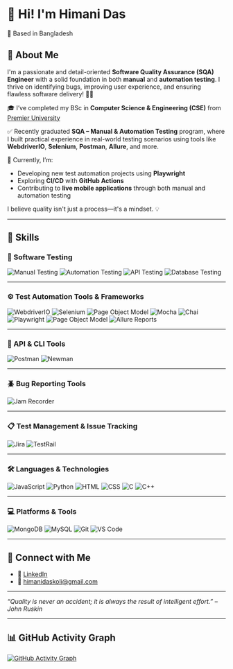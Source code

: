# 👋 Hi! I'm Himani Das

📍 Based in Bangladesh  

## 🎯 About Me
I'm a passionate and detail-oriented **Software Quality Assurance (SQA) Engineer** with a solid foundation in both **manual** and **automation testing**. I thrive on identifying bugs, improving user experience, and ensuring flawless software delivery! 🐞✨

🎓 I’ve completed my BSc in **Computer Science & Engineering (CSE)** from [Premier University](https://www.puc.ac.bd/)

✅ Recently graduated **SQA – Manual & Automation Testing** program, where I built practical experience in real-world testing scenarios using tools like **WebdriverIO**, **Selenium**, **Postman**, **Allure**, and more.

🚀 Currently, I’m:
- Developing new test automation projects using **Playwright**
- Exploring **CI/CD** with **GitHub Actions**
- Contributing to **live mobile applications** through both manual and automation testing

I believe quality isn't just a process—it's a mindset. 💡


---

## 🧠 Skills

### 🧪 Software Testing
![Manual Testing](https://img.shields.io/badge/-Manual%20Testing-239B56?style=for-the-badge)
![Automation Testing](https://img.shields.io/badge/-Automation%20Testing-F39C12?style=for-the-badge)
![API Testing](https://img.shields.io/badge/-API%20Testing-1F618D?style=for-the-badge&logo=postman)
![Database Testing](https://img.shields.io/badge/-Database%20Testing-7D3C98?style=for-the-badge&logo=mysql)

---

### ⚙️ Test Automation Tools & Frameworks
![WebdriverIO](https://img.shields.io/badge/-WebdriverIO-E10098?style=for-the-badge&logo=webdriverio)
![Selenium](https://img.shields.io/badge/-Selenium-43B02A?style=for-the-badge&logo=selenium&logoColor=white)
![Page Object Model](https://img.shields.io/badge/-Page%20Object%20Model-34495E?style=for-the-badge)
![Mocha](https://img.shields.io/badge/-Mocha-8D6748?style=for-the-badge&logo=mocha)
![Chai](https://img.shields.io/badge/-Chai-A30701?style=for-the-badge)
![Playwright](https://img.shields.io/badge/-Playwright-2EAD33?style=for-the-badge&logo=microsoftedge&logoColor=white)
![Page Object Model](https://img.shields.io/badge/-Page%20Object%20Model-34495E?style=for-the-badge)
![Allure Reports](https://img.shields.io/badge/-Allure%20Reports-8E44AD?style=for-the-badge)

---

### 🔌 API & CLI Tools
![Postman](https://img.shields.io/badge/-Postman-orange?style=for-the-badge&logo=postman)
![Newman](https://img.shields.io/badge/-Newman-4A90E2?style=for-the-badge&logo=postman)

---

### 🪲 Bug Reporting Tools
![Jam Recorder](https://img.shields.io/badge/-Jam%20Recorder-FF4C00?style=for-the-badge&logo=googlechrome&logoColor=white)

---

### 📋 Test Management & Issue Tracking
![Jira](https://img.shields.io/badge/-Jira-0052CC?style=for-the-badge&logo=jira)
![TestRail](https://img.shields.io/badge/-TestRail-138D75?style=for-the-badge)

---

### 🛠️ Languages & Technologies
![JavaScript](https://img.shields.io/badge/-JavaScript-black?style=for-the-badge&logo=javascript)
![Python](https://img.shields.io/badge/-Python-3776AB?style=for-the-badge&logo=python&logoColor=white)
![HTML](https://img.shields.io/badge/-HTML-orange?style=for-the-badge&logo=html5&logoColor=white)
![CSS](https://img.shields.io/badge/-CSS-blue?style=for-the-badge&logo=css3&logoColor=white)
![C](https://img.shields.io/badge/-C-00599C?style=for-the-badge&logo=c&logoColor=white)
![C++](https://img.shields.io/badge/-C++-00599C?style=for-the-badge&logo=c%2B%2B&logoColor=white)

---

### 💻 Platforms & Tools
![MongoDB](https://img.shields.io/badge/-MongoDB-green?style=for-the-badge&logo=mongodb) 
![MySQL](https://img.shields.io/badge/-MySQL-blue?style=for-the-badge&logo=mysql)
![Git](https://img.shields.io/badge/-Git-black?style=for-the-badge&logo=git)
![VS Code](https://img.shields.io/badge/-VS%20Code-007ACC?style=for-the-badge&logo=visual-studio-code)


---
## 🤝 Connect with Me

- 💼 [LinkedIn](https://www.linkedin.com/in/himanidas08/)  
- 📧 himanidaskoli@gmail.com  

---

_“Quality is never an accident; it is always the result of intelligent effort.” – John Ruskin_

---



## 📊 GitHub Activity Graph

[![GitHub Activity Graph](https://github-readme-activity-graph.vercel.app/graph?username=HimaniDas&theme=react&hide_border=true)](https://github.com/HimaniDas)
